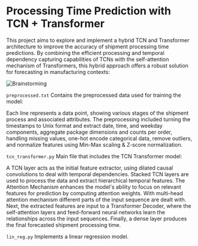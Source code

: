 # Processing Time Prediction with TCN + Transformer

This project aims to explore and implement a hybrid TCN and Transformer architecture to improve the accuracy of shipment processing time predictions. By combining the efficient processing and temporal dependency capturing capabilities of TCNs with the self-attention mechanism of Transformers, this hybrid approach offers a robust solution for forecasting in manufacturing contexts:

![Brainstorming](https://github.com/KatharinaTrinley/Prediction-model-TCN-Transformer/assets/152901977/9e712f20-9827-4937-ba4e-633864136b50)


`preprocessed.txt` Contains the preprocessed data used for training the model:

Each line represents a data point, showing various stages of the shipment process and associated attributes. The preprocessing included turning the timestamps to Unix format and extract date, time, and weekday components, aggregate package dimensions and counts per order, handling missing values, one-hot encode categorical data, remove outliers, and normalize features using Min-Max scaling & Z-score normalization.

`tcn_transformer.py` Main file that includes the TCN Transformer model:

A TCN layer acts as the initial feature extractor, using dilated causal convolutions to deal with temporal dependencies. 
Stacked TCN layers are used to process the data and extract hierarchical temporal features. 
The Attention Mechanism enhances the model's ability to focus on relevant features for prediction by computing attention weights.
With multi-head attention mechanism different parts of the input sequence are dealt with. 
Next, the extracted features are input to a Transformer Decoder, where the self-attention layers and feed-forward neural networks learn the relationships across the input sequences. 
Finally, a dense layer produces the final forecasted shipment processing time.

`lin_reg.py` Implements a linear regression model.
